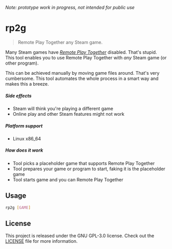 _Note: prototype work in progress, not intended for public use_

# rp2g

> Remote Play Together any Steam game.

Many Steam games have [_Remote Play Together_][steam-page] disabled.
That's stupid.
This tool enables you to use Remote Play Together with _any_ Steam game (or
other program).

This can be achieved manually by moving game files around. That's very
cumbersome.
This tool automates the whole process in a smart way and makes this a breeze.

##### Side effects
- Steam will think you're playing a different game
- Online play and other Steam features might not work

##### Platform support
- Linux x86_64

##### How does it work
- Tool picks a placeholder game that supports Remote Play Together
- Tool prepares your game or program to start, faking it is the placeholder game
- Tool starts game and you can Remote Play Together

## Usage
```bash
rp2g [GAME]
```

## License
This project is released under the GNU GPL-3.0 license.
Check out the [LICENSE](LICENSE) file for more information.

[steam-page]: https://store.steampowered.com/remoteplay/#together
